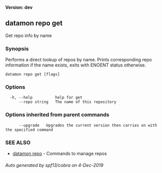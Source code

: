 **Version: dev**

## datamon repo get

Get repo info by name

### Synopsis

Performs a direct lookup of repos by name.
Prints corresponding repo information if the name exists,
exits with ENOENT status otherwise.

```
datamon repo get [flags]
```

### Options

```
  -h, --help          help for get
      --repo string   The name of this repository
```

### Options inherited from parent commands

```
      --upgrade   Upgrades the current version then carries on with the specified command
```

### SEE ALSO

* [datamon repo](datamon_repo.md)	 - Commands to manage repos

###### Auto generated by spf13/cobra on 4-Dec-2019
